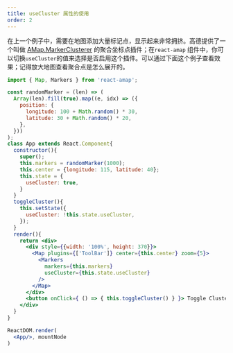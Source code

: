 ```yaml
---
title: useCluster 属性的使用
order: 2
---
```


在上一个例子中，需要在地图添加大量标记点，显示起来非常拥挤。高德提供了一个叫做 [AMap.MarkerClusterer](http://lbs.amap.com/api/javascript-api/reference/plugin#AMap.MarkerClusterer) 的聚合坐标点插件；在`react-amap` 组件中，你可以切换`useCluster`的值来选择是否启用这个插件。可以通过下面这个例子查看效果；记得放大地图查看聚合点是怎么展开的。

```jsx
import { Map, Markers } from 'react-amap';

const randomMarker = (len) => (
  Array(len).fill(true).map((e, idx) => ({
    position: {
      longitude: 100 + Math.random() * 30,
      latitude: 30 + Math.random() * 20,
    },
  }))
);
class App extends React.Component{
  constructor(){
    super();
    this.markers = randomMarker(1000);
    this.center = {longitude: 115, latitude: 40};
    this.state = {
      useCluster: true,
    }
  }
  toggleCluster(){
    this.setState({
      useCluster: !this.state.useCluster,
    });
  }
  render(){   
    return <div>
      <div style={{width: '100%', height: 370}}>
        <Map plugins={['ToolBar']} center={this.center} zoom={5}>
          <Markers 
            markers={this.markers}
            useCluster={this.state.useCluster}
          />
        </Map>
      </div>
      <button onClick={ () => { this.toggleCluster() } }> Toggle Cluster</button>
    </div>
  }
}

ReactDOM.render(
  <App/>, mountNode
)
```